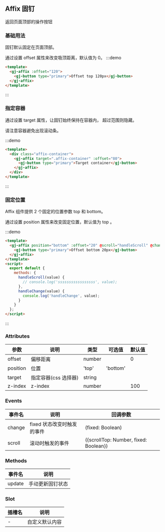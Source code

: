 ## Affix 固钉

返回页面顶部的操作按钮

### 基础用法

固钉默认固定在页面顶部。

通过设置 offset 属性来改变吸顶距离，默认值为 0。
:::demo

```html
<template>
  <gj-affix :offset="120">
    <gj-button type="primary">Offset top 120px</gj-button>
  </gj-affix>
</template>
```

:::

### 指定容器

通过设置 target 属性，让固钉始终保持在容器内， 超过范围则隐藏。

请注意容器避免出现滚动条。

:::demo

```html
<template>
  <div class="affix-container">
    <gj-affix target=".affix-container" :offset="80">
      <gj-button type="primary">Target container</gj-button>
    </gj-affix>
  </div>
</template>
```

:::

### 固定位置

Affix 组件提供 2 个固定的位置参数 top 和 bottom。

通过设置 position 属性来改变固定位置，默认值为 top 。

:::demo

```html
<template>
  <gj-affix position="bottom" :offset="20" @scroll="handleScroll" @change="handleChange">
    <gj-button type="primary">Offset bottom 20px</gj-button>
  </gj-affix>
</template>
<script>
  export default {
    methods: {
      handleScroll(value) {
        // console.log('sssssssssssssssss', value);
      },
      handleChange(value) {
        console.log('handleChange', value);
      }
    }
  };
</script>
```

:::

### Attributes

| 参数     | 说明                 | 类型   | 可选值   | 默认值 |
| -------- | -------------------- | ------ | -------- | ------ |
| offset   | 偏移距离             | number |          | 0      |
| position | 位置                 | 'top'  | 'bottom' |        | 'top' |
| target   | 指定容器(css 选择器) | string |          |        |
| z-index  | z-index              | number |          | 100    |

### Events

| 事件名 | 说明                       | 回调参数                              |
| ------ | -------------------------- | ------------------------------------- |
| change | fixed 状态改变时触发的事件 | (fixed: Boolean)                      |
| scroll | 滚动时触发的事件           | ({scrollTop: Number, fixed: Boolean}) |

### Methods

| 事件名 | 说明             |
| ------ | ---------------- |
| update | 手动更新固钉状态 |

### Slot

| 插槽名 | 说明           |
| ------ | -------------- |
| -      | 自定义默认内容 |
